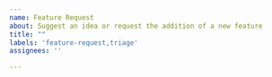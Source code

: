 ```yaml
---
name: Feature Request
about: Suggest an idea or request the addition of a new feature
title: ""
labels: 'feature-request,triage'
assignees: ''

---
```



